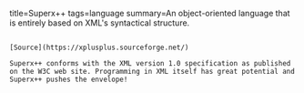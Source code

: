 title=Superx++
tags=language
summary=An object-oriented language that is entirely based on XML's syntactical structure.
~~~~~~

[Source](https://xplusplus.sourceforge.net/)

Superx++ conforms with the XML version 1.0 specification as published on the W3C web site. Programming in XML itself has great potential and Superx++ pushes the envelope!